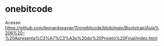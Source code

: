 # onebitcode
 
Acesse: https://github.com/leonardoxavier11/onebitcode/blob/main/Bootstrap/Aula%206%20-%20Apresenta%C3%A7%C3%A3o%20do%20Projeto%20Final/index.html
